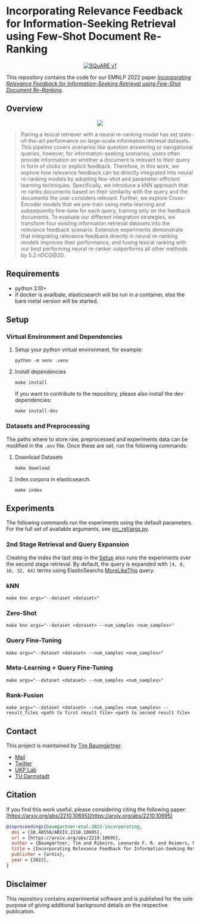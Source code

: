 # Incorporating Relevance Feedback for Information-Seeking Retrieval using Few-Shot Document Re-Ranking
<p align="center">
<a href="https://arxiv.org/abs/2210.10695">
    <img alt="SQuARE v1" src="https://img.shields.io/badge/arXiv%202210.10695-b31b1b.svg">
</a>
</p>

This repository contains the code for our EMNLP 2022 paper [_Incorporating Relevance Feedback for Information-Seeking Retrieval using Few-Shot Document Re-Ranking_](https://arxiv.org/abs/2210.10695).

## Overview
<p align="center">
<img src="https://user-images.githubusercontent.com/11020443/214001736-5aa508ac-56cb-4c89-8bf9-ba879693f868.svg">
</p>

> Pairing a lexical retriever with a neural re-ranking model has set state-of-the-art performance on large-scale information retrieval datasets. This pipeline covers scenarios like question answering or navigational queries, however, for information-seeking scenarios, users often provide information on whether a document is relevant to their query in form of clicks or explicit feedback. Therefore, in this work, we explore how relevance feedback can be directly integrated into neural re-ranking models by adopting few-shot and parameter-efficient learning techniques. Specifically, we introduce a kNN approach that re-ranks documents based on their similarity with the query and the documents the user considers relevant. Further, we explore Cross-Encoder models that we pre-train using meta-learning and subsequently fine-tune for each query, training only on the feedback documents. To evaluate our different integration strategies, we transform four existing information retrieval datasets into the relevance feedback scenario. Extensive experiments demonstrate that integrating relevance feedback directly in neural re-ranking models improves their performance, and fusing lexical ranking with our best performing neural re-ranker outperforms all other methods by 5.2 nDCG@20.

## Requirements
- python 3.10+
- if docker is availbale, elasticsearch will be run in a container, else the bare metal version will be started.
## Setup
### Virtual Environment and Dependencies
1. Setup your python virtual environment, for example:
    ```shell
    python -m venv .venv
    ```
2. Install dependencies
    ```shell
    make install
    ```
    If you want to contribute to the repository, please also install the dev dependencies:
    ```shell
    make install-dev
    ```
### Datasets and Preprocessing
The paths where to store raw, preprocessed and experiments data can be modified in the `.env` file. Once these are set, run the following commands:
1. Download Datasets
    ```shell
    make download
    ```
2. Index corpora in elasticsearch.
    ```
    make index
    ```


## Experiments
The following commands run the experiments using the default parameters. For the full set of available arguments, see [inc_rel/args.py](inc_rel/args.py).
### 2nd Stage Retrieval and Query Expansion
Creating the index the last step in the [Setup](#setup) also runs the experiments over the second stage retrieval. By default, the query is expanded with `[4, 8, 16, 32, 64]` terms using ElasticSearchs [MoreLikeThis](https://www.elastic.co/guide/en/elasticsearch/reference/current/query-dsl-mlt-query.html) query.

### kNN
```
make knn args="--dataset <dataset>"
```

### Zero-Shot
```
make knn args="--dataset <dataset> --num_samples <num_samples>"
```

### Query Fine-Tuning
```
make args="--dataset <dataset> --num_samples <num_samples>"
```

### Meta-Learning + Query Fine-Tuning
```
make args="--dataset <dataset> --num_samples <num_samples>"
```

### Rank-Fusion
```
make args="--dataset <dataset> --num_samples <num_samples> --result_files <path to first result file> <path to second result file> 
```

## Contact
This project is maintained by [Tim Baumgärtner](https://github.com/timbmg).
- [Mail](mailto:baumgaertner.t@gmail.com) 
- [Twitter](https://twitter.com/timbmg) 
- [UKP Lab](http://www.ukp.tu-darmstadt.de/)
- [TU Darmstadt](http://www.tu-darmstadt.de/)

## Citation
If you find this work useful, please considering citing the following paper: [https://arxiv.org/abs/2210.10695](https://arxiv.org/abs/2210.10695)
```bibtex
@inproceedings{baumgartner-etal-2022-incorporating,
  doi = {10.48550/ARXIV.2210.10695},
  url = {https://arxiv.org/abs/2210.10695},
  author = {Baumgärtner, Tim and Ribeiro, Leonardo F. R. and Reimers, Nils and Gurevych, Iryna},
  title = {Incorporating Relevance Feedback for Information-Seeking Retrieval using Few-Shot Document Re-Ranking},
  publisher = {arXiv},
  year = {2022},
}
```

## Disclaimer
This repository contains experimental software and is published for the sole purpose of giving additional background details on the respective publication. 
